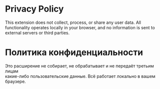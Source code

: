 # Privacy Policy
This extension does not collect, process, or share any user data. All functionality operates locally in your browser, and no information is sent to external servers or third parties.

# Политика конфиденциальности  
Это расширение не собирает, не обрабатывает и не передаёт третьим лицам  
какие-либо пользовательские данные. Всё работает локально в вашем браузере.  
